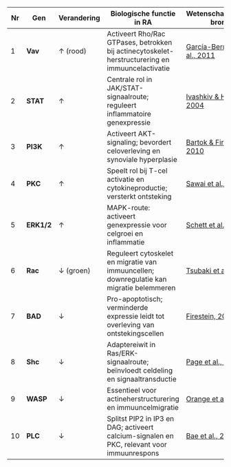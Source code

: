 | Nr | Gen   | Verandering | Biologische functie in RA                                                                 | Wetenschappelijke bron                                                                 |
|----|--------|-------------|-------------------------------------------------------------------------------------------|-----------------------------------------------------------------------------------------|
| 1  | **Vav**   | ↑ (rood)     | Activeert Rho/Rac GTPases, betrokken bij actinecytoskelet-herstructurering en immuuncelactivatie | [García-Bernal et al., 2011](https://doi.org/10.1182/blood-2011-04-345322)             |
| 2  | **STAT**  | ↑           | Centrale rol in JAK/STAT-signaalroute; reguleert inflammatoire genexpressie            | [Ivashkiv & Hu, 2004](https://doi.org/10.1016/j.it.2004.06.004)                        |
| 3  | **PI3K**  | ↑           | Activeert AKT-signaling; bevordert celoverleving en synoviale hyperplasie             | [Bartok & Firestein, 2010](https://doi.org/10.1016/j.coi.2010.03.006)                 |
| 4  | **PKC**   | ↑           | Speelt rol bij T-cel activatie en cytokineproductie; versterkt ontsteking              | [Sawai et al., 2010](https://doi.org/10.3892/ijmm_00000476)                           |
| 5  | **ERK1/2**| ↑           | MAPK-route: activeert genexpressie voor celgroei en inflammatie                        | [Schett et al., 2008](https://doi.org/10.1038/nrrheum.2008.172)                       |
| 6  | **Rac**   | ↓ (groen)   | Reguleert cytoskelet en migratie van immuuncellen; downregulatie kan migratie belemmeren | [Tsubaki et al., 2006](https://doi.org/10.3892/ijmm.17.4.703)                          |
| 7  | **BAD**   | ↓           | Pro-apoptotisch; verminderde expressie leidt tot overleving van ontstekingscellen     | [Firestein, 2003](https://doi.org/10.1038/nri1043)                                    |
| 8  | **Shc**   | ↓           | Adaptereiwit in Ras/ERK-signaalroute; beïnvloedt celdeling en signaaltransductie       | [Page et al., 2002](https://doi.org/10.1016/S0167-4889(01)00201-6)                     |
| 9  | **WASP**  | ↓           | Essentieel voor actineherstructurering en immuuncelmigratie                            | [Orange et al., 2002](https://doi.org/10.1038/ni0313-179)                              |
| 10 | **PLC**   | ↓           | Splitst PIP2 in IP3 en DAG; activeert calcium-signalen en PKC, relevant voor immuunrespons | [Bae et al., 2003](https://doi.org/10.1038/nri1106)                                    |

